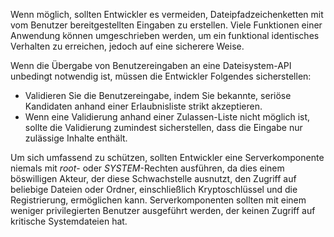 Wenn möglich, sollten Entwickler es vermeiden, Dateipfadzeichenketten mit vom Benutzer bereitgestellten Eingaben zu erstellen. Viele Funktionen einer Anwendung können umgeschrieben werden, um ein funktional identisches Verhalten zu erreichen, jedoch auf eine sicherere Weise.

Wenn die Übergabe von Benutzereingaben an eine Dateisystem-API unbedingt notwendig ist, müssen die Entwickler Folgendes sicherstellen:

- Validieren Sie die Benutzereingabe, indem Sie bekannte, seriöse Kandidaten anhand einer Erlaubnisliste strikt akzeptieren.
- Wenn eine Validierung anhand einer Zulassen-Liste nicht möglich ist, sollte die Validierung zumindest sicherstellen, dass die Eingabe nur zulässige Inhalte enthält.

Um sich umfassend zu schützen, sollten Entwickler eine Serverkomponente niemals mit *root*- oder *SYSTEM*-Rechten ausführen, da dies einem böswilligen Akteur, der diese Schwachstelle ausnutzt, den Zugriff auf beliebige Dateien oder Ordner, einschließlich Kryptoschlüssel und die Registrierung, ermöglichen kann. Serverkomponenten sollten mit einem weniger privilegierten Benutzer ausgeführt werden, der keinen Zugriff auf kritische Systemdateien hat.